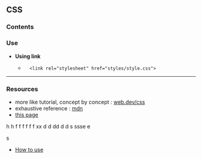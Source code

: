 ## CSS

### Contents


### Use
 
- **Using link**
	- 		<link rel="stylesheet" href="styles/style.css">

___

### Resources 

- more like tutorial, concept by concept : [web.dev/css](https://web.dev/learn/css/)
- exhaustive reference : [mdn](https://developer.mozilla.org/en-US/docs/Web/CSS/Reference)
- [this page](#css)

h
h
f
f
f
f
f
f
xx
d
d
dd
d
d
s
ssse
e

s

- [How to use](#use)
